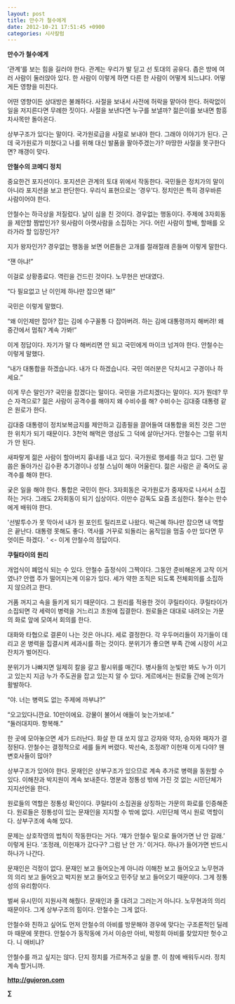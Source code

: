 ```yaml
---
layout: post
title: 만수가 철수에게
date: 2012-10-21 17:51:45 +0900
categories: 시사칼럼
---
```

   
**만수가 철수에게** 

 ‘관계’를 보는 힘을 길러야 한다. 관계는 우리가 발 딛고 선 토대의 공유다. 좁은 방에 여러 사람이 둘러앉아 있다. 한 사람이 이렇게 하면 다른 한 사람이 어떻게 되느냐다. 어떻게든 영향을 미친다. 

 어떤 영향이든 상대방은 불쾌하다. 사절을 보내서 사전에 허락을 맡아야 한다. 허락없이 일을 저지른다면 무례한 짓이다. 사절을 보낸다면 누구를 보낼까? 젊은이를 보내면 함흥차사목만 돌아온다. 



상부구조가 있다는 말이다. 국가원로급을 사절로 보내야 한다. 그래야 이야기가 된다. 근데 국가원로가 미쳤다고 나를 위해 대신 발품을 팔아주겠는가? 마땅한 사절을 못구한다면? 깨갱이 맞다.





**안철수의 코메디 정치** 

 중요한건 포지션이다. 포지션은 관계의 토대 위에서 작동한다. 국민들은 정치가의 말이 아니라 포지션을 보고 판단한다. 우리식 표현으로는 ‘경우’다. 정치인은 특히 경우바른 사람이어야 한다. 

 안철수는 하극상을 저질렀다. 날이 심을 친 것이다. 경우없는 행동이다. 주제에 3자회동을 제안할 짬밥인가? 윗사람이 아랫사람을 소집하는 거다. 어린 사람이 할배, 할매를 오라가라 할 입장인가? 



지가 왕자인가? 경우없는 행동을 보면 어른들은 고개를 절래절래 흔들며 이렇게 말한다.

   
“쟨 아냐!”

   
이걸로 상황종료다. 역린을 건드린 것이다. 노무현은 반대였다.

   
“다 필요없고 난 이인제 하나만 잡으면 돼!”

   
국민은 이렇게 말했다.

   
“왜 이인제만 잡아? 잡는 김에 수구꼴통 다 잡아버려. 하는 김에 대통령까지 해버려! 왜 중간에서 멈춰? 계속 가봐!”

   
이게 정답이다. 자기가 말 다 해버리면 안 되고 국민에게 마이크 넘겨야 한다. 안철수는 이렇게 말했다.

   
“내가 대통합을 하겠습니다. 내가 다 하겠습니다. 국민 여러분은 닥치시고 구경이나 하세요.”

 이게 무슨 말인가? 국민을 잡겠다는 말이다. 국민을 가르치겠다는 말이다. 지가 뭔데? 무슨 자격으로? 젊은 사람이 공격수를 해야지 왜 수비수를 해? 수비수는 김대중 대통령 같은 원로가 한다. 

 김대중 대통령이 정치보복금지를 제안하고 김종필을 끌어들여 대통합을 외친 것은 그만한 위치가 되기 때문이다. 3천억 해먹은 영삼도 그 덕에 살아난거다. 안철수는 그럴 위치가 안 된다. 

 새파랗게 젊은 사람이 할아버지 흉내를 내고 있다. 국가원로 행세를 하고 있다. 그런 말씀은 돌아가신 김수환 추기경이나 성철 스님이 해야 어울린다. 젊은 사람은 곧 죽어도 공격수를 해야 한다. 

 궂은 일을 해야 한다. 통합은 국민이 한다. 3자회동은 국가원로가 중재자로 나서서 소집하는 거다. 그래도 2자회동이 되기 십상이다. 이만수 감독도 요즘 조심한다. 철수는 만수에게 배워야 한다. 



'선발투수가 못 막아서 내가 원 포인트 릴리프로 나왔다. 박근혜 하나만 잡으면 내 역할은 끝난다. 대통령 못해도 좋다. 역사를 거꾸로 되돌리는 움직임을 멈출 수만 있다면 무엇이든 하겠다. ' <- 이게 안철수의 정답이다.





**쿠릴타이의 원리** 

 개업식이 폐업식 되는 수 있다. 안철수 출정식이 그짝이다. 그동안 준비해온게 고작 이거였나? 안랩 주가 떨어지는게 이유가 있다. 세가 약한 조직은 되도록 전체회의를 소집하지 않으려고 한다. 

 거품 꺼지고 속을 들키게 되기 때문이다. 그 원리를 적용한 것이 쿠릴타이다. 쿠릴타이가 소집되면 각 세력이 병력을 거느리고 초원에 집결한다. 원로들은 대대로 내려오는 가문의 화로 앞에 모여서 회의를 한다. 

 대화와 타협으로 결론이 나는 것은 아니다. 세로 결정한다. 각 우두머리들이 자기들이 데리고 온 병력을 집결시켜 세과시를 하는 것이다. 분위기가 좋으면 부족 간에 시장이 서고 잔치가 벌어진다. 

 분위기가 나빠지면 일제히 칼을 갈고 활시위를 매긴다. 병사들의 눈빛만 봐도 누가 이기고 있는지 지금 누가 주도권을 잡고 있는지 알 수 있다. 게르에서는 원로들 간에 논의가 활발하다. 

 “야. 너는 병력도 없는 주제에 까부냐?”

   
“오고있다니깐요. 10만이에요. 강물이 불어서 애들이 늦는가보네.”   
“둘러대지마. 항복해.” 

 한 곳에 모아놓으면 세가 드러난다. 화살 한 대 쏘지 않고 강자와 약자, 승자와 패자가 결정된다. 안철수는 결정적으로 세를 들켜 버렸다. 박선숙, 조정래? 이헌재 이게 다야? 웬 변호사들이 많아? 

 상부구조가 있어야 한다. 문재인은 상부구조가 있으므로 계속 추가로 병력을 동원할 수 있다. 이해찬과 박지원이 계속 보내준다. 명분과 정통성 밖에 가진 것 없는 시민단체가 지지선언을 한다. 

 원로들의 역할은 정통성 확인이다. 쿠릴타이 소집권을 상징하는 가문의 화로를 인증해준다. 원로들은 정통성이 있는 문재인을 지지할 수 밖에 없다. 시민단체 역시 원로 역할이다. 상부구조에 속해 있다. 

 문제는 상호작영의 법칙이 작동한다는 거다. ‘쟤가 안철수 밑으로 들어가면 난 안 갈래.’ 이렇게 된다. ‘조정래, 이헌재가 갔다구? 그럼 난 안 가.’ 이거다. 하나가 들어가면 반드시 하나가 나간다. 

 문재인은 걱정이 없다. 문재인 보고 들어오는게 아니라 이해찬 보고 들어오고 노무현과의 의리 보고 들어오고 박지원 보고 들어오고 민주당 보고 들어오기 때문이다. 그게 정통성의 유리함이다. 

 벌써 유시민이 지원사격 해줬다. 문재인과 줄 대려고 그러는거 아니다. 노무현과의 의리 때문이다. 그게 상부구조의 힘이다. 안철수는 그게 없다. 

 안철수와 친하고 싶어도 먼저 안철수의 아비를 방문해야 경우에 맞다는 구조론적인 딜레마 때문에 못한다. 안철수가 동작동에 가서 이승만 아비, 박정희 아비를 찾았지만 헛수고다. 니 애비냐? 

 안철수를 까고 싶지는 않다. 단지 정치를 가르쳐주고 싶을 뿐. 이 참에 배워두시라. 정치 계속 할거니까. 















<a style="COLOR: rgb(51,51,51)" href="?mid=WaytoWin" target="_self"></a>







**<a style="COLOR: rgb(51,51,51)" href="http://gujoron.com/" target="_blank">http://gujoron.com</a>**  


**∑**